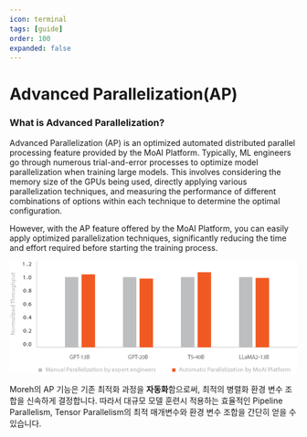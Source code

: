 ```yaml
---
icon: terminal
tags: [guide]
order: 100
expanded: false
---
```


# Advanced Parallelization(AP)

### What is Advanced Parallelization?

Advanced Parallelization (AP) is an optimized automated distributed parallel processing feature provided by the MoAI Platform. Typically, ML engineers go through numerous trial-and-error processes to optimize model parallelization when training large models. This involves considering the memory size of the GPUs being used, directly applying various parallelization techniques, and measuring the performance of different combinations of options within each technique to determine the optimal configuration.

However, with the AP feature offered by the MoAI Platform, you can easily apply optimized parallelization techniques, significantly reducing the time and effort required before starting the training process.

![](./img/overview_05.png)

Moreh의 AP 기능은 기존 최적화 과정을 **자동화**함으로써, 최적의 병렬화 환경 변수 조합을 신속하게 결정합니다. 따라서 대규모 모델 훈련시 적용하는 효율적인 Pipeline Parallelism, Tensor Parallelism의 최적 매개변수와 환경 변수 조합을 간단히 얻을 수 있습니다.

